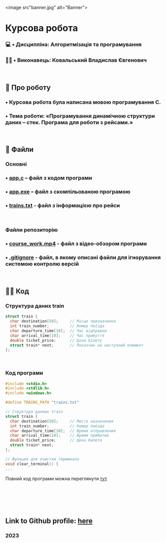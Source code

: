 <image src"banner.jpg" alt="Banner">

# Курсова робота
### 💻 • Дисципліна: **Алгоритмізація та програмування**
### 👨‍💻 • Виконавець: **Ковальський Владислав Євгенович**

<br>

## 📃 Про роботу
### • **Курсова робота** була написана мовою програмування **С**.
### • **Тема роботи**: «Програмування динамічною структури даних – стек. Програма для роботи з рейсами.»

<br>

## 📁 Файли
### **Основні**
### • [app.c](app.c) – файл з кодом програми
### • [app.exe](app.exe) – файл з скомпільованою програмою
### • [trains.txt](trains.txt) - файл з інформацією про рейси

<br>

### **Файли репозиторію**
### • [course_work.mp4](course_work.mp4) - файл з відео-обзором програми
### • [.gitignore](.gitignore) - файл, в якому описані файли для ігнорування системою контролю версій

<br>

## 👩‍💻 Код
### Структура даних train
```c
struct train {
  char destination[50];     // Місце призначення
  int train_number;         // Номер поїзда
  char departure_time[10];  // Час відправки
  char arrival_time[10];    // Час прибуття
  double ticket_price;      // Ціна білету
  struct train* next;       // Показчик на наступний елемент
};
```

<br>

### Код програми
```c
#include <stdio.h>
#include <stdlib.h>
#include <windows.h>

#define TRAINS_PATH "trains.txt"

// Структура данных train
struct train {
  char destination[50];     // Место назначения
  int train_number;         // Номер поезда
  char departure_time[10];  // Время отправления
  char arrival_time[10];    // Время прибытия
  double ticket_price;      // Цена билета
  struct train* next;
};

// Функция для очистки терминала
void clear_terminal() {
...
```

Повний код програми можна переглянути [тут](app.c)

<br>
<br>
<br>
<br>

## Link to Github profile: [here](https://github.com/vladislavkovalskyi)
### 2023